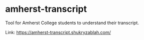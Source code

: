 # amherst-transcript

Tool for Amherst College students to understand their transcript.

Link: https://amherst-transcript.shukryzablah.com/
